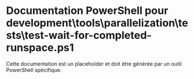 # Documentation PowerShell pour development\tools\parallelization\tests\test-wait-for-completed-runspace.ps1

Cette documentation est un placeholder et doit être générée par un outil PowerShell spécifique.
